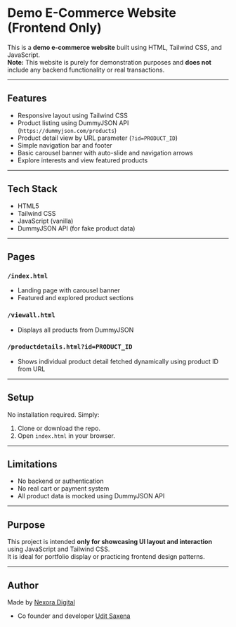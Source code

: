 # Demo E-Commerce Website (Frontend Only)

This is a **demo e-commerce website** built using HTML, Tailwind CSS, and JavaScript.  
**Note:** This website is purely for demonstration purposes and **does not** include any backend functionality or real transactions.

---

## Features

- Responsive layout using Tailwind CSS
- Product listing using DummyJSON API (`https://dummyjson.com/products`)
- Product detail view by URL parameter (`?id=PRODUCT_ID`)
- Simple navigation bar and footer
- Basic carousel banner with auto-slide and navigation arrows
- Explore interests and view featured products

---

## Tech Stack

- HTML5
- Tailwind CSS
- JavaScript (vanilla)
- DummyJSON API (for fake product data)

---

## Pages

### `/index.html`

- Landing page with carousel banner
- Featured and explored product sections

### `/viewall.html`

- Displays all products from DummyJSON

### `/productdetails.html?id=PRODUCT_ID`

- Shows individual product detail fetched dynamically using product ID from URL

---

## Setup

No installation required. Simply:

1. Clone or download the repo.
2. Open `index.html` in your browser.

---

## Limitations

- No backend or authentication
- No real cart or payment system
- All product data is mocked using DummyJSON API

---

## Purpose

This project is intended **only for showcasing UI layout and interaction** using JavaScript and Tailwind CSS.  
It is ideal for portfolio display or practicing frontend design patterns.

---

## Author
Made by [Nexora Digital](https://nexora-digital.odoo.com)
- Co founder and developer [Udit Saxena](https://github.com/UditSax3na/)